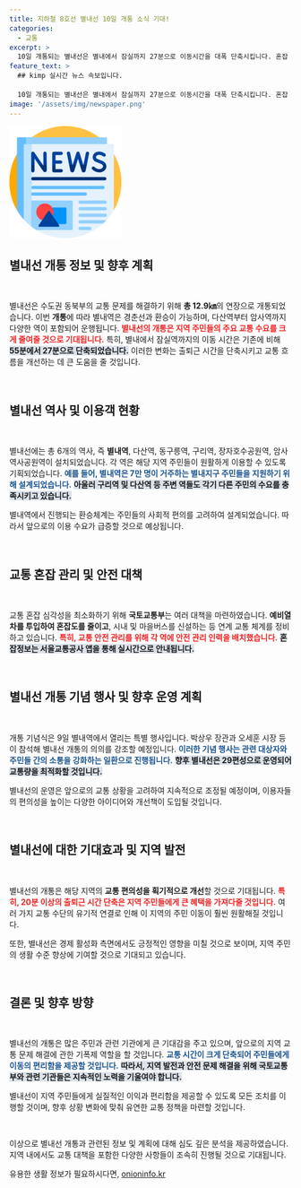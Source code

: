 ```yaml
---
title: 지하철 8호선 별내선 10일 개통 소식 기대!
categories:
  - 교통
excerpt: >
  10일 개통되는 별내선은 별내에서 잠실까지 27분으로 이동시간을 대폭 단축시킵니다. 혼잡 관리와 안전 강화를 위한 다양한 대책도 마련되어 있어, 수도권 동북부 지역 주민들의 교통 편의가 획기적으로 개선될 전망입니다.
feature_text: >
  ## kimp 실시간 뉴스 속보입니다.

  10일 개통되는 별내선은 별내에서 잠실까지 27분으로 이동시간을 대폭 단축시킵니다. 혼잡 관리와 안전 강화를 위한 다양한 대책도 마련되어 있어, 수도권 동북부 지역 주민들의 교통 편의가 획기적으로 개선될 전망입니다.
image: '/assets/img/newspaper.png'
---
```


<p><img src="/assets/img/newspaper.png" alt="kimplant 속보" /></p>

<h2 data-ke-size="size26">별내선 개통 정보 및 향후 계획</h2>

<p data-ke-size="size16">&nbsp;</p> 

<p>별내선은 수도권 동북부의 교통 문제를 해결하기 위해 <strong>총 12.9㎞</strong>의 연장으로 개통되었습니다. 이번 <b>개통</b>에 따라 별내역은 경춘선과 환승이 가능하며, 다산역부터 암사역까지 다양한 역이 포함되어 운행됩니다. <b><span style="color: #ee2323;">별내선의 개통은 지역 주민들의 주요 교통 수요를 크게 줄여줄 것으로 기대됩니다.</span></b> 특히, 별내에서 잠실역까지의 이동 시간은 기존에 비해 <b><span style="background-color: #21538527;">55분에서 27분으로 단축되었습니다.</span></b> 이러한 변화는 출퇴근 시간을 단축시키고 교통 흐름을 개선하는 데 큰 도움을 줄 것입니다. </p>

<p data-ke-size="size16">&nbsp;</p>

<h2 data-ke-size="size26">별내선 역사 및 이용객 현황</h2>

<p data-ke-size="size16">&nbsp;</p> 

<p>별내선에는 총 6개의 역사, 즉 <b>별내역</b>, 다산역, 동구릉역, 구리역, 장자호수공원역, 암사역사공원역이 설치되었습니다. 각 역은 해당 지역 주민들이 원활하게 이용할 수 있도록 기획되었습니다. <b><span style="color: #1a5490;">예를 들어, 별내역은 7만 명이 거주하는 별내지구 주민들을 지원하기 위해 설계되었습니다.</span></b> <b><span style="background-color: #21538527;">아울러 구리역 및 다산역 등 주변 역들도 각기 다른 주민의 수요를 충족시키고 있습니다.</span></b></p>

<p>별내역에서 진행되는 환승체계는 주민들의 사회적 편의를 고려하여 설계되었습니다. 따라서 앞으로의 이용 수요가 급증할 것으로 예상됩니다.</p>

<p data-ke-size="size16">&nbsp;</p>

<h2 data-ke-size="size26">교통 혼잡 관리 및 안전 대책</h2>

<p data-ke-size="size16">&nbsp;</p> 

<p>교통 혼잡 심각성을 최소화하기 위해 <strong>국토교통부</strong>는 여러 대책을 마련하였습니다. <b>예비열차를 투입하여 혼잡도를 줄이고</b>, 시내 및 마을버스를 신설하는 등 연계 교통 체계를 정비하고 있습니다. <b><span style="color: #ee2323;">특히, 교통 안전 관리를 위해 각 역에 안전 관리 인력을 배치했습니다.</span></b> <b><span style="background-color: #21538527;">혼잡정보는 서울교통공사 앱을 통해 실시간으로 안내됩니다.</span></b></p>

<p data-ke-size="size16">&nbsp;</p>

<h2 data-ke-size="size26">별내선 개통 기념 행사 및 향후 운영 계획</h2>

<p data-ke-size="size16">&nbsp;</p> 

<p>개통 기념식은 9일 별내역에서 열리는 특별 행사입니다. 박상우 장관과 오세훈 시장 등이 참석해 별내선 개통의 의의를 강조할 예정입니다. <b><span style="color: #1a5490;">이러한 기념 행사는 관련 대상자와 주민들 간의 소통을 강화하는 일환으로 진행됩니다.</span></b> <b><span style="background-color: #21538527;">향후 별내선은 29편성으로 운영되어 교통량을 최적화할 것입니다.</span></b></p>

<p>별내선의 운영은 앞으로의 교통 상황을 고려하여 지속적으로 조정될 예정이며, 이용자들의 편의성을 높이는 다양한 아이디어와 개선책이 도입될 것입니다.</p>

<p data-ke-size="size16">&nbsp;</p>

<h2 data-ke-size="size26">별내선에 대한 기대효과 및 지역 발전</h2>

<p data-ke-size="size16">&nbsp;</p> 

<p>별내선의 개통은 해당 지역의 <b>교통 편의성을 획기적으로 개선</b>할 것으로 기대됩니다. <b><span style="color: #ee2323;">특히, 20분 이상의 출퇴근 시간 단축은 지역 주민들에게 큰 혜택을 가져다줄 것입니다.</span></b> 여러 가지 교통 수단의 유기적 연결로 인해 이 지역의 주민 이동이 훨씬 원활해질 것입니다. </p>

<p>또한, 별내선은 경제 활성화 측면에서도 긍정적인 영향을 미칠 것으로 보이며, 지역 주민의 생활 수준 향상에 기여할 것으로 기대되고 있습니다.</p>

<p data-ke-size="size16">&nbsp;</p>

<h2 data-ke-size="size26">결론 및 향후 방향</h2>

<p data-ke-size="size16">&nbsp;</p> 

<p>별내선의 개통은 많은 주민과 관련 기관에게 큰 기대감을 주고 있으며, 앞으로의 지역 교통 문제 해결에 관한 기폭제 역할을 할 것입니다. <b><span style="color: #1a5490;">교통 시간이 크게 단축되어 주민들에게 이동의 편리함을 제공할 것입니다.</span></b> <b><span style="background-color: #21538527;">따라서, 지역 발전과 안전 문제 해결을 위해 국토교통부와 관련 기관들은 지속적인 노력을 기울여야 합니다.</span></b> </p>

<p>별내선이 지역 주민들에게 실질적인 이익과 편리함을 제공할 수 있도록 모든 조치를 이행할 것이며, 향후 상황 변화에 맞춰 유연한 교통 정책을 마련할 것입니다.</p>

<p data-ke-size="size16">&nbsp;</p>

<p>이상으로 별내선 개통과 관련된 정보 및 계획에 대해 심도 깊은 분석을 제공하였습니다. 지역 내에서도 교통 대책을 포함한 다양한 사항들이 조속히 진행될 것으로 기대됩니다.</p>
유용한 생활 정보가 필요하시다면, <a href="https://onioninfo.kr" rel="dofollow">onioninfo.kr</a>


